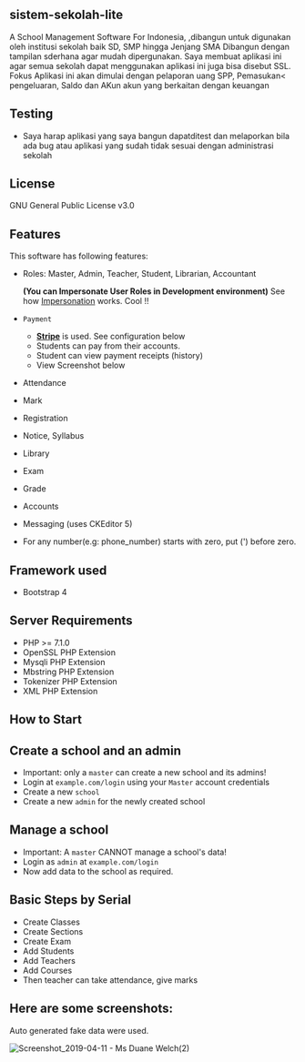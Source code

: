 ## sistem-sekolah-lite

A School Management Software For Indonesia, ,dibangun untuk digunakan oleh institusi sekolah baik SD, SMP hingga Jenjang SMA Dibangun dengan tampilan sderhana agar mudah dipergunakan. Saya membuat aplikasi ini agar semua sekolah dapat menggunakan aplikasi ini juga bisa disebut SSL. Fokus Aplikasi ini akan dimulai dengan pelaporan uang SPP, Pemasukan< pengeluaran, Saldo dan AKun akun yang berkaitan dengan keuangan


## Testing

- Saya harap aplikasi yang saya bangun dapatditest dan melaporkan bila ada bug atau aplikasi yang sudah tidak sesuai dengan administrasi sekolah

## License

GNU General Public License v3.0

## Features

This software has following features:

* Roles: Master, Admin, Teacher, Student, Librarian, Accountant

   **(You can Impersonate User Roles in Development environment)** See how [Impersonation](https://github.com/changeweb/Unifiedtransform/pull/118) works. Cool !!
* `Payment`
   * **[Stripe](http://stripe.com/)** is used. See configuration below
   * Students can pay from their accounts.
   * Student can view payment receipts (history)
   * View Screenshot below
* Attendance
* Mark
* Registration
* Notice, Syllabus
* Library
* Exam
* Grade
* Accounts
* Messaging (uses CKEditor 5)
* For any number(e.g: phone_number) starts with zero, put (') before zero.


## Framework used
- Bootstrap 4

## Server Requirements

- PHP >= 7.1.0
- OpenSSL PHP Extension
- Mysqli PHP Extension
- Mbstring PHP Extension
- Tokenizer PHP Extension
- XML PHP Extension

## How to Start


## Create a school and an admin

* Important: only a `master` can create a new school and its admins!
* Login at `example.com/login` using your `Master` account credentials
* Create a new `school`
* Create a new `admin` for the newly created school

## Manage a school

* Important: A `master` CANNOT manage a school's data!
* Login as `admin` at `example.com/login`
* Now add data to the school as required.

## Basic Steps by Serial

* Create Classes
* Create Sections
* Create Exam
* Add Students
* Add Teachers
* Add Courses
* Then teacher can take attendance, give marks



## Here are some screenshots:

Auto generated fake data were used.

![Screenshot_2019-04-11 - Ms Duane Welch(2)](https://user-images.githubusercontent.com/9896315/56895635-841dad00-6aab-11e9-9400-ec79907b0a28.png)
